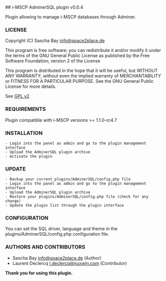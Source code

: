 ## i-MSCP AdminerSQL plugin v0.0.4

Plugin allowing to manage i-MSCP databases through Adminer.

### LICENSE

Copyright (C) Sascha Bay <info@space2place.de>

This program is free software; you can redistribute it and/or modify
it under the terms of the GNU General Public License as published by
the Free Software Foundation; version 2 of the License

This program is distributed in the hope that it will be useful,
but WITHOUT ANY WARRANTY; without even the implied warranty of
MERCHANTABILITY or FITNESS FOR A PARTICULAR PURPOSE.  See the
GNU General Public License for more details.

See [GPL v2](http://www.gnu.org/licenses/gpl-2.0.html "GPL v2")

### REQUIREMENTS

Plugin compatible with i-MSCP versions >= 1.1.0-rc4.7

### INSTALLATION

	- Login into the panel as admin and go to the plugin management interface
	- Upload the AdminerSQL plugin archive
	- Activate the plugin

### UPDATE

	- Backup your current plugins/AdminerSQL/config.php file
	- Login into the panel as admin and go to the plugin management interface
	- Upload the AdminerSQL plugin archive
	- Restore your plugins/AdminerSQL/config.php file (check for any change)
	- Update the plugin list through the plugin interface

### CONFIGURATION

You can set the SQL driver, language and theme in the plugins/AdminerSQL/config.php configuration file.

### AUTHORS AND CONTRIBUTORS

 * Sascha Bay <info@space2place.de> (Author)
 * Laurent Declercq <l.declercq@nuxwin.com> (Contributor)

**Thank you for using this plugin.**
